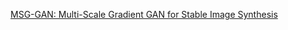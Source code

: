 [MSG-GAN: Multi-Scale Gradient GAN for Stable Image Synthesis]( https://arxiv.org/pdf/1903.06048.pdf)
